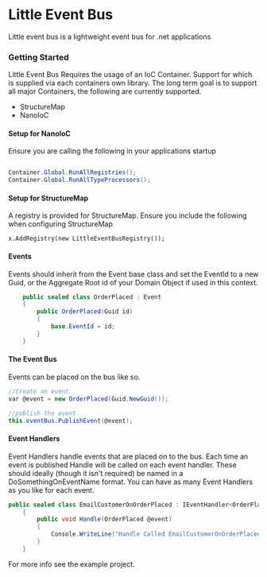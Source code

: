 # Little Event Bus

Little event bus is a lightweight event bus for .net applications

### Getting Started

Little Event Bus Requires the usage of an IoC Container. Support for which is supplied via each containers own library. The long term goal is to support all major Containers, the following are currently supported.

- StructureMap
- NanoIoC


#### Setup for NanoIoC

Ensure you are calling the following in your applications startup

```csharp

Container.Global.RunAllRegistries();
Container.Global.RunAllTypeProcessors();

```

#### Setup for StructureMap

A registry is provided for StructureMap. Ensure you include the following when configuring StructureMap

```chsharp
x.AddRegistry(new LittleEventBusRegistry());

```



#### Events
Events should inherit from the Event base class and set the EventId to a new Guid, or the Aggregate Root id of your Domain Object if used in this context.

```csharp
    public sealed class OrderPlaced : Event
    {
        public OrderPlaced(Guid id)
        {
            base.EventId = id;
        }
    }
```

#### The Event Bus

Events can be placed on the bus like so.

```csharp
//Create an event
var @event = new OrderPlaced(Guid.NewGuid());

//publish the event
this.eventBus.PublishEvent(@event);
```

#### Event Handlers
Event Handlers handle events that are placed on to the bus. Each time an event is published Handle will be called on each event handler.
These should ideally (though it isn't required) be named in a DoSomethingOnEventName format.
You can have as many Event Handlers as you like for each event.

```csharp
public sealed class EmailCustomerOnOrderPlaced : IEventHandler<OrderPlaced>
    {
        public void Handle(OrderPlaced @event)
        {
            Console.WriteLine("Handle Called EmailCustomerOnOrderPlaced Event Handler");
        }
    }
```

For more info see the example project.
